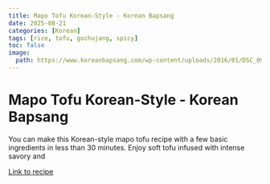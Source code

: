 ```yaml
---
title: Mapo Tofu Korean-Style - Korean Bapsang
date: 2025-08-21
categories: [Korean]
tags: [rice, tofu, gochujang, spicy]
toc: false
image:
  path: https://www.koreanbapsang.com/wp-content/uploads/2016/01/DSC_0979-e1453178671729.jpg
---
```


  # Mapo Tofu Korean-Style - Korean Bapsang

  You can make this Korean-style mapo tofu recipe with a few basic ingredients in less than 30 minutes. Enjoy soft tofu infused with intense savory and

  [Link to recipe](https://www.koreanbapsang.com/mapo-tofu-korean-style/)

  